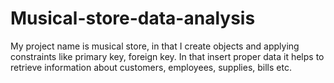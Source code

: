 # Musical-store-data-analysis
My project name is musical store, in that I create objects and applying constraints like primary key, foreign key. In that insert proper data it helps to retrieve information about customers, employees, supplies, bills etc. 
